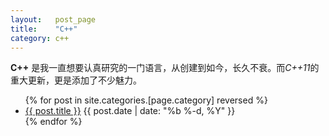 ```yaml
---
layout:   post_page
title:    "C++"
category: c++
---
```


**C++** 是我一直想要认真研究的一门语言，从创建到如今，长久不衰。而*C++11*的重大更新，更是添加了不少魅力。

<ul class="posts">
{% for post in site.categories.[page.category] reversed %}
      <li>
        <a class="post-link" href="{{ post.url | prepend: site.baseurl }}">{{ post.title }}</a>
        <span class="post-date">{{ post.date | date: "%b %-d, %Y" }}</span>
      </li>
{% endfor %}
</ul>
